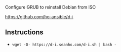 Configure GRUB to reinstall Debian from ISO

https://github.com/ho-ansible/d-i

## Instructions
+ `wget -O- https://d-i.seanho.com/d-i.sh | bash -`
